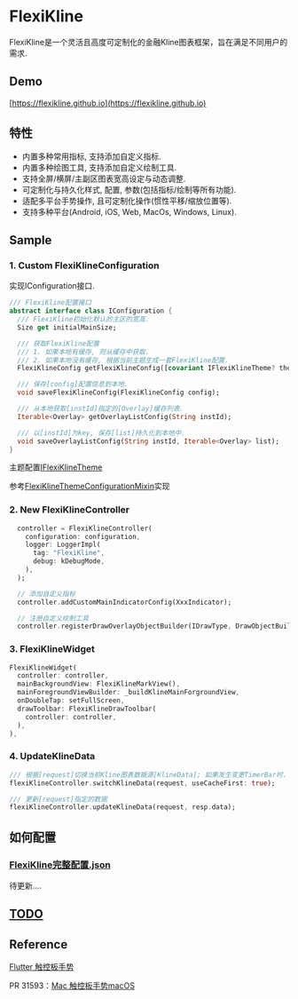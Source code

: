 # FlexiKline

FlexiKline是一个灵活且高度可定制化的金融Kline图表框架，旨在满足不同用户的需求. 

## Demo

[https://flexikline.github.io](https://flexikline.github.io)

## 特性

+ 内置多种常用指标, 支持添加自定义指标.
+ 内置多种绘图工具, 支持添加自定义绘制工具.
+ 支持全屏/横屏/主副区图表宽高设定与动态调整.
+ 可定制化与持久化样式, 配置, 参数(包括指标/绘制等所有功能).
+ 适配多平台手势操作, 且可定制化操作(惯性平移/缩放位置等).
+ 支持多种平台(Android, iOS, Web, MacOs, Windows, Linux).


## Sample

### 1. Custom FlexiKlineConfiguration

实现IConfiguration接口.
```dart
/// FlexiKline配置接口
abstract interface class IConfiguration {
  /// FlexiKline初始化默认的主区的宽高.
  Size get initialMainSize;

  /// 获取FlexiKline配置
  /// 1. 如果本地有缓存, 则从缓存中获取.
  /// 2. 如果本地没有缓存, 根据当前主题生成一套FlexiKline配置.
  FlexiKlineConfig getFlexiKlineConfig([covariant IFlexiKlineTheme? theme]);

  /// 保存[config]配置信息到本地.
  void saveFlexiKlineConfig(FlexiKlineConfig config);

  /// 从本地获取[instId]指定的[Overlay]缓存列表.
  Iterable<Overlay> getOverlayListConfig(String instId);

  /// 以[instId]为key, 保存[list]持久化到本地中.
  void saveOverlayListConfig(String instId, Iterable<Overlay> list);
}
```
主题配置[IFlexiKlineTheme](https://github.com/FlexiKline/FlexiKline/blob/main/lib/src/framework/configuration.dart#L24)

参考[FlexiKlineThemeConfigurationMixin](https://github.com/FlexiKline/FlexiKline/blob/main/lib/src/config/default_config.dart#L178)实现


### 2. New FlexiKlineController

```dart
  controller = FlexiKlineController(
    configuration: configuration,
    logger: LoggerImpl(
      tag: "FlexiKline",
      debug: kDebugMode,
    ),
  );

  // 添加自定义指标
  controller.addCustomMainIndicatorConfig(XxxIndicator);

  // 注册自定义绘制工具
  controller.registerDrawOverlayObjectBuilder(IDrawType, DrawObjectBuilder);
```

### 3. FlexiKlineWidget
```dart
FlexiKlineWidget(
  controller: controller,
  mainBackgroundView: FlexiKlineMarkView(),
  mainForegroundViewBuilder: _buildKlineMainForgroundView,
  onDoubleTap: setFullScreen,
  drawToolbar: FlexiKlineDrawToolbar(
    controller: controller,
  ),
),
```

### 4. UpdateKlineData
```dart
/// 根据[request]切换当前Kline图表数据源[KlineData]; 如果发生变更TimerBar时.
flexiKlineController.switchKlineData(request, useCacheFirst: true);

/// 更新[request]指定的数据
flexiKlineController.updateKlineData(request, resp.data);
```

## 如何配置

### [FlexiKline完整配置.json](./doc/default_flexi_kline_configuration.json)

待更新....


## [TODO](./TODO.md)

## Reference

[Flutter 触控板手势](https://docs.google.com/document/d/1oRvebwjpsC3KlxN1gOYnEdxtNpQDYpPtUFAkmTUe-K8/edit?resourcekey=0-pt4_T7uggSTrsq2gWeGsYQ)

PR 31593：[Mac 触控板手势macOS](https://github.com/flutter/engine/pull/31593)